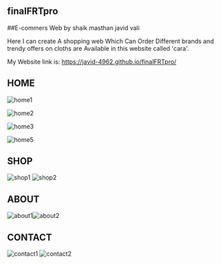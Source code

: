 ## finalFRTpro
##E-commers Web by shaik masthan javid vali


Here I can create A shopping web Which Can Order Different brands and trendy offers on cloths are Available in this website called 'cara'.


My Website link is: https://javid-4962.github.io/finalFRTpro/


## HOME
![home1](https://user-images.githubusercontent.com/111061547/197750232-c6552524-a6f9-4040-ab2c-fa123444c4a0.PNG)

![home2](https://user-images.githubusercontent.com/111061547/197750246-2a08ea63-6a69-4c78-a721-3d4e520d406d.PNG)

![home3](https://user-images.githubusercontent.com/111061547/197750254-208202ad-f83d-4455-8f82-97ac8c0a420e.PNG)

![home5](https://user-images.githubusercontent.com/111061547/197750267-d3d9321e-58ee-443a-812b-a289e6e769d6.PNG)


## SHOP
![shop1](https://user-images.githubusercontent.com/111061547/197750310-716794a3-fbea-4121-a93f-3b7b2691c540.PNG)
![shop2](https://user-images.githubusercontent.com/111061547/197750326-0b8737cd-83ac-4598-a488-4965b1450efb.PNG)

## ABOUT
![about1](https://user-images.githubusercontent.com/111061547/197750367-cb74e1ae-c238-4f99-874a-f49c3e4fdf28.PNG)![about2](https://user-images.githubusercontent.com/111061547/197750374-e09a0705-7cbb-400c-afbd-5f9ae6b0ebfd.PNG)

## CONTACT
![contact1](https://user-images.githubusercontent.com/111061547/197750690-4c1d01db-c943-456c-af25-4e99c8a56cc1.PNG)
![contact2](https://user-images.githubusercontent.com/111061547/197750701-7591e16e-6896-4783-b572-3180dc75eaed.PNG)




